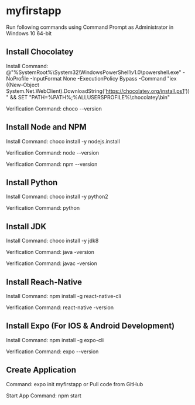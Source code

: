 # myfirstapp

Run following commands using Command Prompt as Administrator in Windows 10 64-bit

Install Chocolatey
--------------------
Install Command: @"%SystemRoot%\System32\WindowsPowerShell\v1.0\powershell.exe" -NoProfile -InputFormat None -ExecutionPolicy Bypass -Command "iex ((New-Object System.Net.WebClient).DownloadString('https://chocolatey.org/install.ps1'))" && SET "PATH=%PATH%;%ALLUSERSPROFILE%\chocolatey\bin"

Verification Command: choco --version

Install Node and NPM
--------------------
Install Command: choco install -y nodejs.install

Verification Command: node --version

Verification Command: npm --version

Install Python
--------------------
Install Command: choco install -y python2

Verification Command: python

Install JDK
--------------------
Install Command: choco install -y jdk8

Verification Command: java -version 

Verification Command: javac -version

Install Reach-Native
--------------------
Install Command: npm install -g react-native-cli

Verification Command: react-native -version

Install Expo (For IOS & Android Development)
--------------------
Install Command: npm install -g expo-cli

Verification Command: expo --version

Create Application
--------------------
Command: expo init myfirstapp or Pull code from GitHub

Start App Command: npm start
